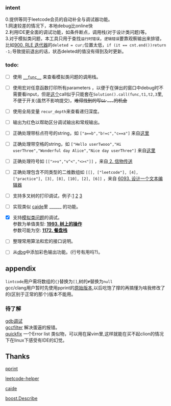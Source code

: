 ### intent 
  0.提供等同于leetcode会员的自动补全与调试器功能。  
  1.网速较差的情况下，本地debug比online快  
  2.利用IDE更全面的调试功能，如条件断点，调用栈(对于设计类问题)等。  
  3.对于模拟类问题，本工具只用于查找`运行时错误`，`逻辑错误`要靠观察输出来排错，比如[900. RLE 迭代器](https://leetcode.cn/submissions/detail/332739590/)的`deleted = cur;`位置太低，`if (it == cnt.end())return -1;`导致提前退出的话，状态deleted的值没有得到及时更新。


### todo: 
- [ ] 使用 [`__func__`](https://stackoverflow.com/a/4384825/13792395) 来查看模拟类问题的调用栈。
- [ ] 使用宏对任意函数打印所有parameters ，以便于在弹出的窗口中debug时不需要看input，但是[这个](https://stackoverflow.com/a/24956733/13792395)call似乎只能套在`Solution().call(func,t1,t2,3`里,不便于开关(虽然不影响提交)，~~难得找到的写`&&` `...`的机会~~

- [ ] 使用全局变量 `recur_depth`来查看递归深度。 
- [ ] 输出为红色以帮助区分调试输出和常规输出。
- [ ] 正确处理带标点符号的string，如 `["a==b","b!=c","c==a"]` 来自[这里](https://leetcode-cn.com/problems/satisfiability-of-equality-equations/)

- [ ] 正确处理带空格的string，如 `["Hello userTwooo","Hi userThree","Wonderful day Alice","Nice day userThree"]` 来自[这里](https://leetcode.cn/contest/biweekly-contest-79/problems/sender-with-largest-word-count/)

- [ ] 正确处理符号如 `[[">>v","v^<","<><"]]` ，来自[ 2. 信物传送 ](https://leetcode.cn/contest/season/2022-spring/problems/6UEx57/)

- [ ] 正确处理包含不同类型的二维数组如 `[[], ["leetcode"], [4], ["practice"], [3], [8], [10], [2], [6]]` ，来自 [ 6093. 设计一个文本编辑器 ](https://leetcode.cn/contest/weekly-contest-296/problems/design-a-text-editor/)

- [ ] 支持多叉树的打印调试，例子:[1](https://leetcode-cn.com/problems/maximum-depth-of-n-ary-tree/) [2](https://leetcode-cn.com/problems/smallest-missing-genetic-value-in-each-subtree/) [3](https://leetcode-cn.com/problems/longest-path-with-different-adjacent-characters/)

- [ ] 实现类似 [caide](https://github.com/slycelote/caide)里 ______ 的功能。

- [x] 支持[模拟类问题](https://leetcode.com/problems/dinner-plate-stacks/)的调试。   
      参数为单值类型: [__1993. 树上的操作__](https://leetcode.cn/problems/operations-on-tree/)  
      参数可能为空: [__1172. 餐盘栈__](https://leetcode.cn/problems/dinner-plate-stacks/)  
  
  
- [ ] 整理常用算法和宏的接口说明。

- [ ] 从[dbg](https://github.com/sharkdp/dbg-macro )中添加彩色输出功能。(行号有用吗?)。

## appendix
`lintcode`用户需将数组的`{}`替换为`[]`,树的`#`替换为`null`  
gcc/clang用户暂时先使用pprint的[原始版本](https://github.com/louisdx/cxx-prettyprint/blob/master/prettyprint.hpp),以后吃饱了撑的再搞懂为啥我修改了的(区别于正常的那个)版本不能用。
### 待了解
[gdb调试](https://stackoverflow.com/a/42896336/13792395)  
[gccfilter](http://www.mixtion.org/gccfilter/) 解决蛋逼的报错。  
[quickfix](https://stackoverflow.com/questions/1747091/how-do-you-use-vims-quickfix-feature) 一个Error list 类似物，可以用在屎vim里,这样就能在买不起clion的情况下在linux下感受有IDE的幻觉。  

## Thanks
[pprint](https://louisdx.github.io/cxx-prettyprint/)

[leetcode-helper](https://github.com/luckystone60/leetcode-helper)

[caide](https://github.com/slycelote/caide/issues/50)

[boost.Describe](https://www.boost.org/doc/libs/develop/libs/describe/doc/html/describe.html#example_json_rpc)
